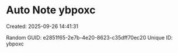 ﻿# Auto Note ybpoxc
Created: 2025-09-26 14:41:31

Random GUID: e2851f65-2e7b-4e20-8623-c35dff70ec20
Unique ID: ybpoxc
